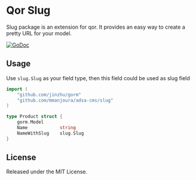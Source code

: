 # Qor Slug

Slug package is an extension for qor. It provides an easy way to create a pretty URL for your model.

[![GoDoc](https://godoc.org/github.com/mmanjoura/adsa-cms/slug?status.svg)](https://godoc.org/github.com/mmanjoura/adsa-cms/slug)

## Usage

Use `slug.Slug` as your field type, then this field could be used as slug field

```go
import (
	"github.com/jinzhu/gorm"
	"github.com/mmanjoura/adsa-cms/slug"
)

type Product struct {
	gorm.Model
	Name            string
	NameWithSlug    slug.Slug
}
```

## License

Released under the MIT License.
